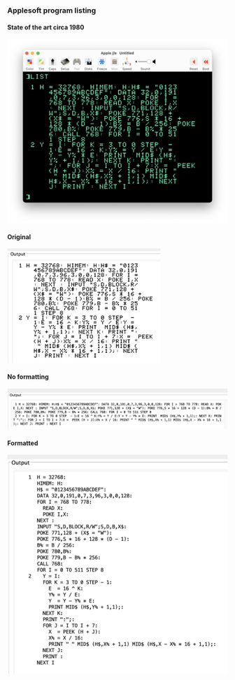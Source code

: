 ### Applesoft program listing

#### State of the art circa 1980
<img src="basic0.png" alt="terrible" width="700"/>

#### Original
<img src="basic5.png" alt="truly awful" width="350"/>

#### No formatting
<img src="basic2.png" alt="better" width="850"/>

#### Formatted
<img src="basic3.png" alt="best" width="550"/>